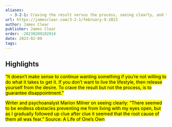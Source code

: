 ```yaml
---
aliases:
  - 3-2-1: Craving the result versus the process, seeing clearly, and thinking for yourself
url: https://jamesclear.com/3-2-1/february-9-2023
author: James Clear
publisher: James Clear
order: -20230209102914
date: 2023-02-09
tags:
---
```


## Highlights
<mark>“It doesn’t make sense to continue wanting something if you’re not willing to do what it takes to get it. If you don’t want to live the lifestyle, then release yourself from the desire. To crave the result but not the process, is to guarantee disappointment.”</mark>

<mark>Writer and psychoanalyst Marion Milner on seeing clearly: “There seemed to be endless obstacles preventing me from living with my eyes open, but as I gradually followed up clue after clue it seemed that the root cause of them all was fear.” Source: A Life of One’s Own</mark>

